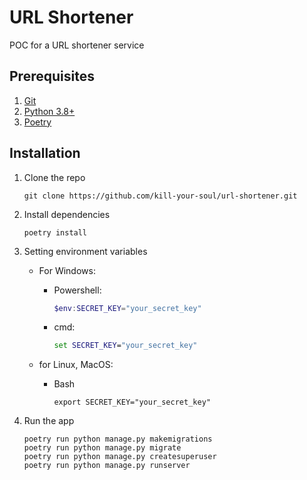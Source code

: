 # URL Shortener
POC for a URL shortener service

## Prerequisites
1. [Git](https://git-scm.com/)
2. [Python 3.8+](https://www.python.org/downloads/)
3. [Poetry](https://python-poetry.org/docs/#installation)

## Installation

1. Clone the repo
   ```shell
   git clone https://github.com/kill-your-soul/url-shortener.git
   ```

2. Install dependencies
   ```shell
   poetry install
   ```

3. Setting environment variables
   - For Windows:
        
        + Powershell:
            ```powershell
            $env:SECRET_KEY="your_secret_key"
            ```

        + cmd:
            ```cmd
            set SECRET_KEY="your_secret_key"
            ```

    - for Linux, MacOS:

        + Bash

            ```shell
            export SECRET_KEY="your_secret_key"
            ```

4. Run the app
    ```shell
    poetry run python manage.py makemigrations
    poetry run python manage.py migrate
    poetry run python manage.py createsuperuser
    poetry run python manage.py runserver
    ```